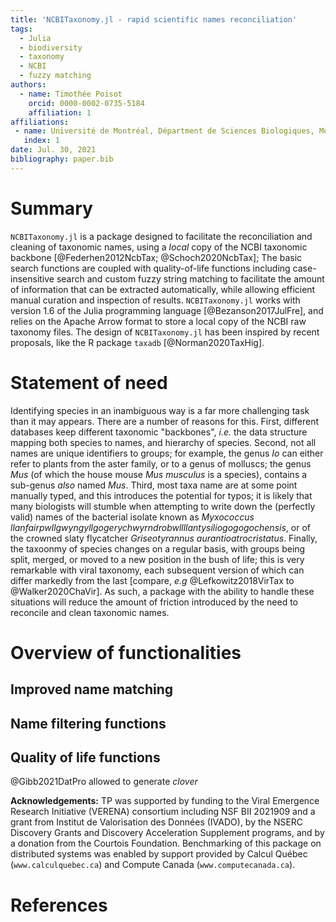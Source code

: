 ```yaml
---
title: 'NCBITaxonomy.jl - rapid scientific names reconciliation'
tags:
  - Julia
  - biodiversity
  - taxonomy
  - NCBI
  - fuzzy matching
authors:
  - name: Timothée Poisot
    orcid: 0000-0002-0735-5184
    affiliation: 1
affiliations:
 - name: Université de Montréal, Départment de Sciences Biologiques, Montréal QC, CANADA
   index: 1
date: Jul. 30, 2021
bibliography: paper.bib
---
```


# Summary

`NCBITaxonomy.jl` is a package designed to facilitate the reconciliation and
cleaning of taxonomic names, using a *local* copy of the NCBI taxonomic backbone
[@Federhen2012NcbTax; @Schoch2020NcbTax]; The basic search functions are coupled
with quality-of-life functions including case-insensitive search and custom
fuzzy string matching to facilitate the amount of information that can be
extracted automatically, while allowing efficient manual curation and inspection
of results. `NCBITaxonomy.jl` works with version 1.6 of the Julia programming
language [@Bezanson2017JulFre], and relies on the Apache Arrow format to store a
local copy of the NCBI raw taxonomy files. The design of `NCBITaxonomy.jl` has
been inspired by recent proposals, like the R package `taxadb`
[@Norman2020TaxHig].

# Statement of need

Identifying species in an inambiguous way is a far more challenging task than it
may appears. There are a number of reasons for this. First, different databases
keep different taxonomic "backbones", *i.e.* the data structure mapping both
species to names, and hierarchy of species. Second, not all names are unique
identifiers to groups; for example, the genus *Io* can either refer to plants
from the aster family, or to a genus of molluscs; the genus *Mus* (of which the
house mouse *Mus musculus* is a species), contains a sub-genus *also* named
*Mus*. Third, most taxa name are at some point manually typed, and this
introduces the potential for typos; it is likely that many biologists will
stumble when attempting to write down the (perfectly valid) names of the
bacterial isolate known as *Myxococcus
llanfairpwllgwyngyllgogerychwyrndrobwllllantysiliogogogochensis*, or of the
crowned slaty flycatcher  *Griseotyrannus aurantioatrocristatus*. Finally, the
taxoonmy of species changes on a regular basis, with groups being split, merged,
or moved to a new position in the bush of life; this is very remarkable with
viral taxonomy, each subsequent version of which can differ markedly from the
last [compare, *e.g* @Lefkowitz2018VirTax to @Walker2020ChaVir]. As such, a
package with the ability to handle these situations will reduce the amount of
friction introduced by the need to reconcile and clean taxonomic names.

# Overview of functionalities


## Improved name matching

## Name filtering functions

## Quality of life functions

@Gibb2021DatPro allowed to generate *clover*

**Acknowledgements:** TP was supported by funding to the Viral Emergence
Research Initiative (VERENA) consortium including NSF BII 2021909 and a grant
from Institut de Valorisation des Données (IVADO), by the NSERC Discovery Grants
and Discovery Acceleration Supplement programs, and by a donation from the
Courtois Foundation. Benchmarking of this package on distributed systems was
enabled by support provided by Calcul Québec (`www.calculquebec.ca`) and Compute
Canada (`www.computecanada.ca`).

# References
